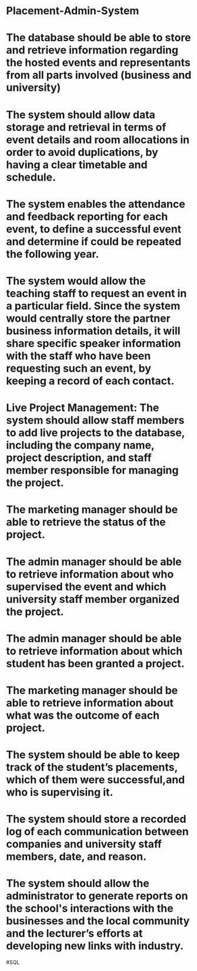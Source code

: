 # Placement-Admin-System
#  The database should be able to store and retrieve information regarding the hosted events and representants from all parts involved (business and university)
# The system should allow data storage and retrieval in terms of event details and room allocations in order to avoid duplications, by having a clear timetable and schedule.
# The system enables the attendance and feedback reporting for each event, to define a successful event and determine if could be repeated the following year.
# The system would allow the teaching staff to request an event in a particular field. Since the system would centrally store the partner business information details, it will share specific speaker information with the staff who have been requesting such an event, by keeping a record of each contact.
# Live Project Management: The system should allow staff members to add live projects to the database, including the company name, project description, and staff member responsible for managing the project.
# The marketing manager should be able to retrieve the status of the project.
# The admin manager should be able to retrieve information about who supervised the event and which university staff member organized the project.
# The admin manager should be able to retrieve information about which student has been granted a project.
# The marketing manager should be able to retrieve information about what was the outcome of each project.
# The system should be able to keep track of the student’s placements, which of them were successful,and who is supervising it.
# The system should store a recorded log of each communication between companies and university staff members, date, and reason.
# The system should allow the administrator to generate reports on the school's interactions with the businesses and the local community and the lecturer’s efforts at developing new links with industry.
#SQL
